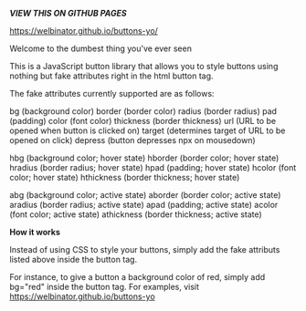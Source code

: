 ***VIEW THIS ON GITHUB PAGES***

https://welbinator.github.io/buttons-yo/


Welcome to the dumbest thing you've ever seen

This is a JavaScript button library that allows you to style buttons using nothing but fake attributes right in the html button tag.

The fake attributes currently supported are as follows:

  bg              (background color)
  border          (border color)
  radius          (border radius)
  pad             (padding)
  color           (font color)
  thickness       (border thickness)
  url             (URL to be opened when button is clicked on)
  target          (determines target of URL to be opened on click)
  depress         (button depresses npx on mousedown)
  
  hbg             (background color; hover state)
  hborder         (border color; hover state)
  hradius         (border radius; hover state)
  hpad            (padding; hover state)
  hcolor          (font color; hover state)
  hthickness      (border thickness; hover state)
  
  abg             (background color; active state)
  aborder         (border color; active state)
  aradius         (border radius; active state)
  apad            (padding; active state)
  acolor          (font color; active state)
  athickness      (border thickness; active state)
  
  
**How it works**

Instead of using CSS to style your buttons, simply add the fake attributs listed above inside the button tag.

For instance, to give a button a background color of red, simply add bg="red" inside the button tag. For examples, visit https://welbinator.github.io/buttons-yo
  
